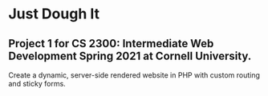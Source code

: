 # Just Dough It

## Project 1 for CS 2300: Intermediate Web Development Spring 2021 at Cornell University.

Create a dynamic, server-side rendered website in PHP with custom routing and sticky forms.
